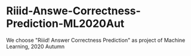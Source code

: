 # Riiid-Answe-Correctness-Prediction-ML2020Aut
We choose "Riiid! Answer Correctness Prediction" as project of Machine Learning, 2020 Autumn 

